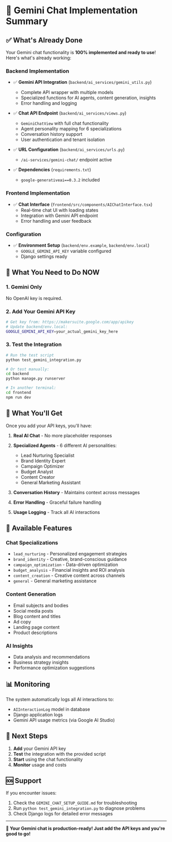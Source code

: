 # 🎯 Gemini Chat Implementation Summary

## ✅ **What's Already Done**

Your Gemini chat functionality is **100% implemented and ready to use**! Here's what's already working:

### **Backend Implementation**
- ✅ **Gemini API Integration** (`backend/ai_services/gemini_utils.py`)
  - Complete API wrapper with multiple models
  - Specialized functions for AI agents, content generation, insights
  - Error handling and logging

- ✅ **Chat API Endpoint** (`backend/ai_services/views.py`)
  - `GeminiChatView` with full chat functionality
  - Agent personality mapping for 6 specializations
  - Conversation history support
  - User authentication and tenant isolation

- ✅ **URL Configuration** (`backend/ai_services/urls.py`)
  - `/ai-services/gemini-chat/` endpoint active

- ✅ **Dependencies** (`requirements.txt`)
  - `google-generativeai==0.3.2` included

### **Frontend Implementation**
- ✅ **Chat Interface** (`frontend/src/components/AIChatInterface.tsx`)
  - Real-time chat UI with loading states
  - Integration with Gemini API endpoint
  - Error handling and user feedback

### **Configuration**
- ✅ **Environment Setup** (`backend/env.example`, `backend/env.local`)
  - `GOOGLE_GEMINI_API_KEY` variable configured
  - Django settings ready

## 🚨 **What You Need to Do NOW**

### **1. Gemini Only**
No OpenAI key is required.

### **2. Add Your Gemini API Key**
```bash
# Get key from: https://makersuite.google.com/app/apikey
# Update backend/env.local:
GOOGLE_GEMINI_API_KEY=your_actual_gemini_key_here
```

### **3. Test the Integration**
```bash
# Run the test script
python test_gemini_integration.py

# Or test manually:
cd backend
python manage.py runserver

# In another terminal:
cd frontend
npm run dev
```

## 🎉 **What You'll Get**

Once you add your API keys, you'll have:

1. **Real AI Chat** - No more placeholder responses
2. **Specialized Agents** - 6 different AI personalities:
   - Lead Nurturing Specialist
   - Brand Identity Expert
   - Campaign Optimizer
   - Budget Analyst
   - Content Creator
   - General Marketing Assistant

3. **Conversation History** - Maintains context across messages
4. **Error Handling** - Graceful failure handling
5. **Usage Logging** - Track all AI interactions

## 🔧 **Available Features**

### **Chat Specializations**
- `lead_nurturing` - Personalized engagement strategies
- `brand_identity` - Creative, brand-conscious guidance
- `campaign_optimization` - Data-driven optimization
- `budget_analysis` - Financial insights and ROI analysis
- `content_creation` - Creative content across channels
- `general` - General marketing assistance

### **Content Generation**
- Email subjects and bodies
- Social media posts
- Blog content and titles
- Ad copy
- Landing page content
- Product descriptions

### **AI Insights**
- Data analysis and recommendations
- Business strategy insights
- Performance optimization suggestions

## 📊 **Monitoring**

The system automatically logs all AI interactions to:
- `AIInteractionLog` model in database
- Django application logs
- Gemini API usage metrics (via Google AI Studio)

## 🚀 **Next Steps**

1. **Add** your Gemini API key
2. **Test** the integration with the provided script
3. **Start** using the chat functionality
4. **Monitor** usage and costs

## 🆘 **Support**

If you encounter issues:
1. Check the `GEMINI_CHAT_SETUP_GUIDE.md` for troubleshooting
2. Run `python test_gemini_integration.py` to diagnose problems
3. Check Django logs for detailed error messages

---

**🎯 Your Gemini chat is production-ready! Just add the API keys and you're good to go!**
